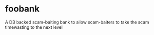 # foobank
A DB backed scam-baiting bank to allow scam-baiters to take the scam timewasting to the next level
